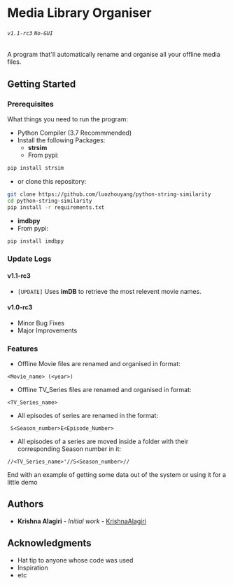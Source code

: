 # Media Library Organiser
###### `v1.1-rc3` `No-GUI`  

A program that'll automatically rename and organise all your offline media files.

## Getting Started


### Prerequisites
What things you need to run the program:
- Python Compiler (3.7 Recommmended)
- Install the following Packages:
  - **strsim**
  - From pypi:
 ```bash
 pip install strsim
 ```
  - or clone this repository:
 ```bash
 git clone https://github.com/luozhouyang/python-string-similarity
 cd python-string-similarity
 pip install -r requirements.txt
 ```
  - **imdbpy**
  - From pypi:
 ```bash
 pip install imdbpy
 ```

### Update Logs
#### v1.1-rc3
* `[UPDATE]` Uses **imDB** to retrieve the most relevent movie names.
#### v1.0-rc3
* Minor Bug Fixes
* Major Improvements

### Features
*  Offline Movie files are renamed and organised in format:
```
<Movie_name> (<year>)
```
* Offline TV_Series files are renamed and organised in format:
```
<TV_Series_name>
```
* All episodes of series are renamed in the format:
```
 S<Season_number>E<Episode_Number>
```
* All episodes of a series are moved inside a folder with their corresponding Season number in it:
```
//<TV_Series_name>'//S<Season_number>//
```
End with an example of getting some data out of the system or using it for a little demo


## Authors

* **Krishna Alagiri** - *Initial work* - [KrishnaAlagiri](https://github.com/KrishnaAlagiri/)

## Acknowledgments

* Hat tip to anyone whose code was used
* Inspiration
* etc
